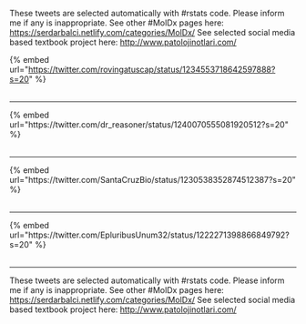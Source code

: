 

These tweets are selected automatically with #rstats code. Please inform me if any is inappropriate.
See other #MolDx pages here: https://serdarbalci.netlify.com/categories/MolDx/ 
See selected social media based textbook project here: http://www.patolojinotlari.com/

{% embed url="https://twitter.com/rovingatuscap/status/1234553718642597888?s=20" %}<br>
<br>
<hr>
{% embed url="https://twitter.com/dr_reasoner/status/1240070555081920512?s=20" %}<br>
<br>
<hr>
{% embed url="https://twitter.com/SantaCruzBio/status/1230538352874512387?s=20" %}<br>
<br>
<hr>
{% embed url="https://twitter.com/EpluribusUnum32/status/1222271398866849792?s=20" %}<br>
<br>
<hr>


These tweets are selected automatically with #rstats code. Please inform me if any is inappropriate.
See other #MolDx pages here: https://serdarbalci.netlify.com/categories/MolDx/ 
See selected social media based textbook project here: http://www.patolojinotlari.com/
